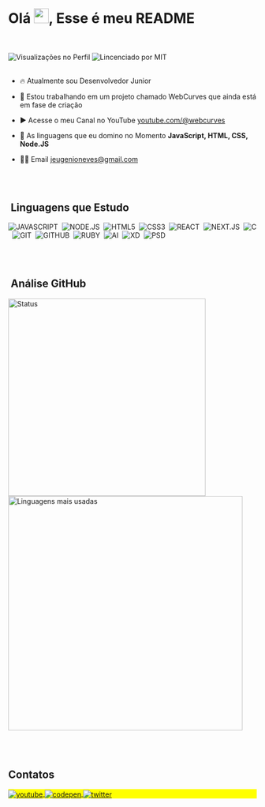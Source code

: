 <h1 align="left">Olá <img src="https://raw.githubusercontent.com/kaueMarques/kaueMarques/master/hi.gif" height="30px">, Esse é meu README</h1>

<br><br>
<img src="https://komarev.com/ghpvc/?username=joseeugeniio&style=for-the-badge&color=lightgrey" alt="Visualizações no Perfil" />
<img src="https://img.shields.io/github/license/joseeugeniio/joseeugeniio?style=for-the-badge" alt="Lincenciado por MIT" />
<br><br>

- 🔥 Atualmente sou Desenvolvedor Junior

- 🔭 Estou trabalhando em um projeto chamado WebCurves que ainda está em fase de criação

- ▶️ Acesse o meu Canal no YouTube [youtube.com/@webcurves](https://youtube.com/@webcurves)

- 💬 As linguagens que eu domino no Momento **JavaScript, HTML, CSS, Node.JS**

- 👨‍💻 Email jeugenioneves@gmail.com

<br><br>

## &nbsp;Linguagens que Estudo

![JAVASCRIPT](https://img.shields.io/badge/-JAVASCRIPT-05122A?style=flat-square&logo=javascript&color=informational&logoColor=000000)&nbsp;
![NODE.JS](https://img.shields.io/badge/-NODE.JS-05122A?style=flat-square&logo=node.js&logoColor=000000&color=informational)&nbsp;
![HTML5](https://img.shields.io/badge/-HTML5-05122A?style=flat-square&logo=HTML5&color=informational&logoColor=000000)&nbsp;
![CSS3](https://img.shields.io/badge/-CSS3-05122A?style=flat-square&logo=CSS3&logoColor=000000&color=informational)&nbsp;
![REACT](https://img.shields.io/badge/-REACT-05122A?style=flat-square&logo=react&color=informational&logoColor=000000)&nbsp;
![NEXT.JS](https://img.shields.io/badge/-NEXTJS-05122A?style=flat-square&logo=next.js&color=informational&logoColor=000000)&nbsp;
![C](https://img.shields.io/badge/-C-05122A?style=flat-square&logo=c&color=informational&logoColor=000000)&nbsp;
![GIT](https://img.shields.io/badge/-GIT-05122A?style=flat-square&logo=git&color=informational&logoColor=000000)&nbsp;
![GITHUB](https://img.shields.io/badge/-GITHUB-05122A?style=flat-square&logo=github&color=informational&logoColor=000000)&nbsp;
![RUBY](https://img.shields.io/badge/-RUBY-05122A?style=flat-square&logo=ruby&color=informational&logoColor=000000)&nbsp;
![AI](https://img.shields.io/badge/-AI-05122A?style=flat-square&logo=adobe-illustrator&color=informational&logoColor=000000)&nbsp;
![XD](https://img.shields.io/badge/-XD-05122A?style=flat-square&logo=adobe-xd&color=informational&logoColor=000000)&nbsp;
![PSD](https://img.shields.io/badge/-PSD-05122A?style=flat-square&logo=adobe-photoshop&color=informational&logoColor=000000)&nbsp;

<br><br>

## &nbsp;Análise GitHub

<p align="left">
<img width="400em" src="https://github-readme-stats.vercel.app/api?username=joseeugeniio&theme=transparent&show_icons=true" alt=" Status"/>
<img width="475em" src="https://github-readme-stats.vercel.app/api/top-langs/?username=joseeugeniio&layout=compact&theme=transparent" alt="Linguagens mais usadas"/>
</p>

<br><br>

## Contatos

<p align="left" style="background:yellow">
  <a href="https://youtube.com/@webcurves" target="_blank">
 <img align="center" src="https://img.shields.io/badge/-YOUTUBE-05122A?style=flat&logo=youtube" alt="youtube"/>
</a>
<a href="https://instagram.com/joseeuggenio" target="_blank">
  <img align="center" src="https://img.shields.io/badge/-INSTAGRAM-05122A?style=flat&logo=instagram" alt="codepen"/>
</a>
<a href="https://www.linkedin.com/in/joseeugeniio" target="_blank">
  <img align="center" src="https://img.shields.io/badge/-LINKEDIN-05122A?style=flat&logo=linkedin" alt="twitter"/> 
  </a>
</p>
